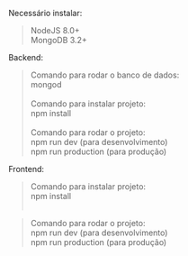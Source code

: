 Necessário instalar:<br>
> NodeJS 8.0+<br>
> MongoDB 3.2+<br>

Backend:<br>
> Comando para rodar o banco de dados:<br>
mongod<br><br>
> Comando para instalar projeto:<br>
npm install<br><br>
> Comando para rodar o projeto:<br>
npm run dev (para desenvolvimento)<br>
npm run production (para produção)<br>

Frontend:<br>
> Comando para instalar projeto:<br>
npm install<br><br>

> Comando para rodar o projeto:<br>
npm run dev (para desenvolvimento)<br>
npm run production (para produção)<br>
